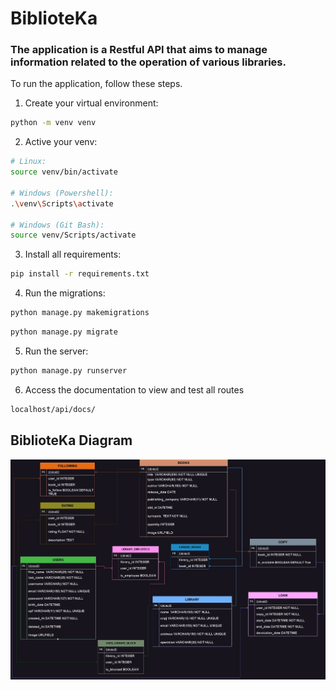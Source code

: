 # BiblioteKa

### The application is a Restful API that aims to manage information related to the operation of various libraries.

To run the application, follow these steps.

1. Create your virtual environment:

```bash
python -m venv venv
```

2. Active your venv:

```bash
# Linux:
source venv/bin/activate

# Windows (Powershell):
.\venv\Scripts\activate

# Windows (Git Bash):
source venv/Scripts/activate
```

3. Install all requirements:

```bash
pip install -r requirements.txt
```

4. Run the migrations:

```bash
python manage.py makemigrations
```

```bash
python manage.py migrate
```

5. Run the server:

```bash
python manage.py runserver
```

6. Access the documentation to view and test all routes

```bash
localhost/api/docs/
```

## BiblioteKa Diagram

![Getting Started](./BiblioteKa.jpg)
